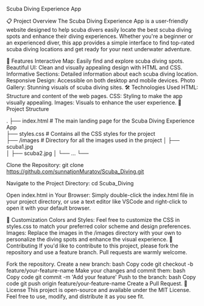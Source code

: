 Scuba Diving Experience App
 <!-- Add a path to an image in your project for a visual touch -->

📋 Project Overview
The Scuba Diving Experience App is a user-friendly website designed to help scuba divers easily locate the best scuba diving spots and enhance their diving experiences. Whether you're a beginner or an experienced diver, this app provides a simple interface to find top-rated scuba diving locations and get ready for your next underwater adventure.

🚀 Features
Interactive Map: Easily find and explore scuba diving spots.
Beautiful UI: Clean and visually appealing design with HTML and CSS.
Informative Sections: Detailed information about each scuba diving location.
Responsive Design: Accessible on both desktop and mobile devices.
Photo Gallery: Stunning visuals of scuba diving sites.
🛠️ Technologies Used
HTML: Structure and content of the web pages.
CSS: Styling to make the app visually appealing.
Images: Visuals to enhance the user experience.
📂 Project Structure


.
├── index.html            # The main landing page for the Scuba Diving Experience App  
├── styles.css            # Contains all the CSS styles for the project  
├── /images               # Directory for all the images used in the project 
│   ├── scuba1.jpg  
│   ├── scuba2.jpg 
│   └── ... 
└── 


Clone the Repository:
git clone https://github.com/sunnatjonMuratov/Scuba_Diving.git


Navigate to the Project Directory:
cd Scuba_Diving

Open index.html in Your Browser:
Simply double-click the index.html file in your project directory, or use a text editor like VSCode and right-click to open it with your default browser.


🎨 Customization
Colors and Styles: Feel free to customize the CSS in styles.css to match your preferred color scheme and design preferences.
Images: Replace the images in the /images directory with your own to personalize the diving spots and enhance the visual experience.
🤝 Contributing
If you'd like to contribute to this project, please fork the repository and use a feature branch. Pull requests are warmly welcome.

Fork the repository.
Create a new branch:
bash
Copy code
git checkout -b feature/your-feature-name
Make your changes and commit them:
bash
Copy code
git commit -m 'Add your feature'
Push to the branch:
bash
Copy code
git push origin feature/your-feature-name
Create a Pull Request.
📝 License
This project is open-source and available under the MIT License. Feel free to use, modify, and distribute it as you see fit.
